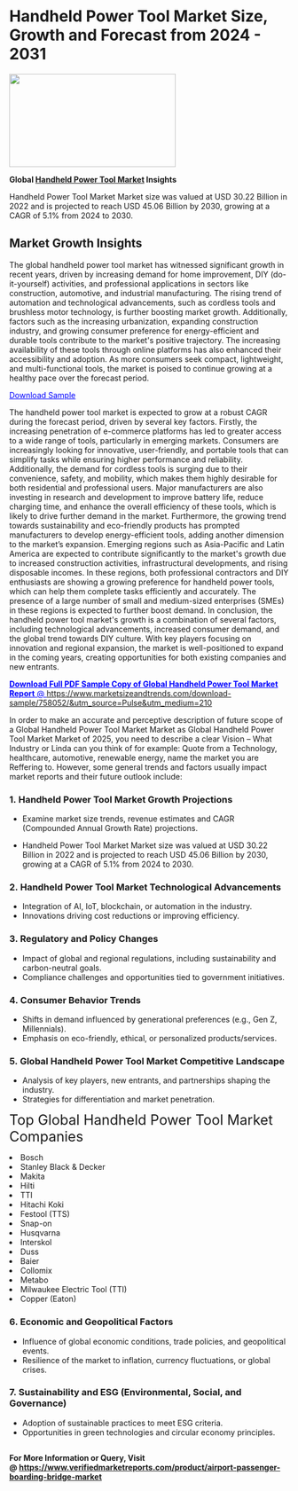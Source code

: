 <H1>Handheld Power Tool Market Size, Growth and Forecast from 2024 - 2031</H1><img class="aligncenter size-medium wp-image-584254" src="https://thirdeyenews.in/wp-content/uploads/2024/09/Global-Market-Research-300x168.jpeg" alt="" width="300" height="168" /><p><strong>Global&nbsp;<a href="https://www.marketsizeandtrends.com/download-sample/758052/&amp;utm_source=Pulse&amp;utm_medium=210">Handheld Power Tool Market</a> Insights</strong></p><p>Handheld Power Tool Market Market size was valued at USD 30.22 Billion in 2022 and is projected to reach USD 45.06 Billion by 2030, growing at a CAGR of 5.1% from 2024 to 2030.</p><p><h2>Market Growth Insights</h2> <p>The global handheld power tool market has witnessed significant growth in recent years, driven by increasing demand for home improvement, DIY (do-it-yourself) activities, and professional applications in sectors like construction, automotive, and industrial manufacturing. The rising trend of automation and technological advancements, such as cordless tools and brushless motor technology, is further boosting market growth. Additionally, factors such as the increasing urbanization, expanding construction industry, and growing consumer preference for energy-efficient and durable tools contribute to the market's positive trajectory. The increasing availability of these tools through online platforms has also enhanced their accessibility and adoption. As more consumers seek compact, lightweight, and multi-functional tools, the market is poised to continue growing at a healthy pace over the forecast period.</p> <p><a href="#sample" style="color: blue; text-decoration: underline;">Download Sample</a></p> <p>The handheld power tool market is expected to grow at a robust CAGR during the forecast period, driven by several key factors. Firstly, the increasing penetration of e-commerce platforms has led to greater access to a wide range of tools, particularly in emerging markets. Consumers are increasingly looking for innovative, user-friendly, and portable tools that can simplify tasks while ensuring higher performance and reliability. Additionally, the demand for cordless tools is surging due to their convenience, safety, and mobility, which makes them highly desirable for both residential and professional users. Major manufacturers are also investing in research and development to improve battery life, reduce charging time, and enhance the overall efficiency of these tools, which is likely to drive further demand in the market. Furthermore, the growing trend towards sustainability and eco-friendly products has prompted manufacturers to develop energy-efficient tools, adding another dimension to the market’s expansion. Emerging regions such as Asia-Pacific and Latin America are expected to contribute significantly to the market's growth due to increased construction activities, infrastructural developments, and rising disposable incomes. In these regions, both professional contractors and DIY enthusiasts are showing a growing preference for handheld power tools, which can help them complete tasks efficiently and accurately. The presence of a large number of small and medium-sized enterprises (SMEs) in these regions is expected to further boost demand. In conclusion, the handheld power tool market's growth is a combination of several factors, including technological advancements, increased consumer demand, and the global trend towards DIY culture. With key players focusing on innovation and regional expansion, the market is well-positioned to expand in the coming years, creating opportunities for both existing companies and new entrants. <p><a href="#more" style="color: blue; text-decoration: underline;"></p><p><span class=""><strong>Download Full PDF Sample Copy of Global Handheld Power Tool Market Report</strong> @ <a href="https://www.marketsizeandtrends.com/download-sample/758052/&amp;utm_source=Pulse&amp;utm_medium=210" target="_blank">https://www.marketsizeandtrends.com/download-sample/758052/&amp;utm_source=Pulse&amp;utm_medium=210</a></span></p><p>In order to make an accurate and perceptive description of future scope of a Global&nbsp;Handheld Power Tool Market Market as Global&nbsp;Handheld Power Tool Market Market of 2025, you need to describe a clear Vision &ndash; What Industry or Linda can you think of for example: Quote from a Technology, healthcare, automotive, renewable energy, name the market you are Reffering to. However, some general trends and factors usually impact market reports and their future outlook include:</p><h3>1.&nbsp;<strong>Handheld Power Tool Market Growth Projections</strong></h3><ul><li>Examine market size trends, revenue estimates and CAGR (Compounded Annual Growth Rate) projections.</li><li><p>Handheld Power Tool Market Market size was valued at USD 30.22 Billion in 2022 and is projected to reach USD 45.06 Billion by 2030, growing at a CAGR of 5.1% from 2024 to 2030.</p></li></ul><h3>2.&nbsp;<strong>Handheld Power Tool Market Technological Advancements</strong></h3><ul><li>Integration of AI, IoT, blockchain, or automation in the industry.</li><li>Innovations driving cost reductions or improving efficiency.</li></ul><h3>3.&nbsp;<strong>Regulatory and Policy Changes</strong></h3><ul><li>Impact of global and regional regulations, including sustainability and carbon-neutral goals.</li><li>Compliance challenges and opportunities tied to government initiatives.</li></ul><h3>4.&nbsp;<strong>Consumer Behavior Trends</strong></h3><ul><li>Shifts in demand influenced by generational preferences (e.g., Gen Z, Millennials).</li><li>Emphasis on eco-friendly, ethical, or personalized products/services.</li></ul><h3>5.&nbsp;<strong>Global Handheld Power Tool Market Competitive Landscape</strong></h3><ul><li>Analysis of key players, new entrants, and partnerships shaping the industry.</li><li>Strategies for differentiation and market penetration.</li></ul><p data-pm-slice="1 1 []"><span style="color: inherit; font-family: inherit; font-size: 25px;">Top Global Handheld Power Tool Market Companies</span></p><div class="" data-test-id=""><p><li>Bosch</li><li> Stanley Black & Decker</li><li> Makita</li><li> Hilti</li><li> TTI</li><li> Hitachi Koki</li><li> Festool (TTS)</li><li> Snap-on</li><li> Husqvarna</li><li> Interskol</li><li> Duss</li><li> Baier</li><li> Collomix</li><li> Metabo</li><li> Milwaukee Electric Tool (TTI)</li><li> Copper (Eaton)</li></p></div><h3>6.&nbsp;<strong>Economic and Geopolitical Factors</strong></h3><ul><li>Influence of global economic conditions, trade policies, and geopolitical events.</li><li>Resilience of the market to inflation, currency fluctuations, or global crises.</li></ul><h3>7.&nbsp;<strong>Sustainability and ESG (Environmental, Social, and Governance)</strong></h3><ul><li>Adoption of sustainable practices to meet ESG criteria.</li><li>Opportunities in green technologies and circular economy principles.</li></ul><h2><strong style="font-size: 14px;">For More Information or Query, Visit @&nbsp;</strong><a style="background-color: #ffffff; font-size: 14px;" href="https://www.marketsizeandtrends.com/report/handheld-power-tool-market/" target="_blank">https://www.verifiedmarketreports.com/product/airport-passenger-boarding-bridge-market</a></h2>
